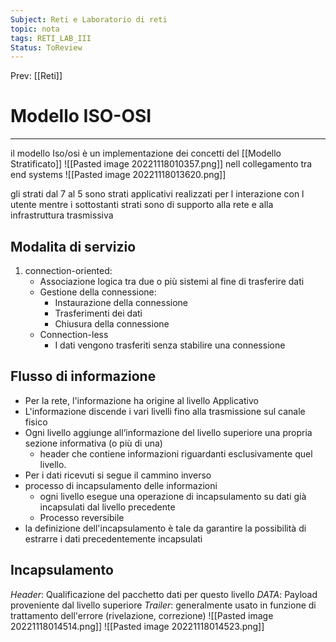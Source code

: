 ```yaml
---
Subject: Reti e Laboratorio di reti
topic: nota
tags: RETI_LAB_III
Status: ToReview
---
```


Prev: [[Reti]]

# Modello ISO-OSI
---
il modello Iso/osi è un implementazione dei concetti del [[Modello Stratificato]]
![[Pasted image 20221118010357.png]]
nell collegamento tra end systems
![[Pasted image 20221118013620.png]]

gli strati dal 7 al 5 sono strati applicativi realizzati per l interazione con l utente mentre  i sottostanti strati sono di supporto alla rete e alla infrastruttura trasmissiva 

## Modalita di servizio
1. connection-oriented:
	- Associazione logica tra due o più sistemi al fine di trasferire dati 
	- Gestione della connessione:  
		- Instaurazione della connessione 
		- Trasferimenti dei dati 
		- Chiusura della connessione 
	- Connection-less 
		- I dati vengono trasferiti senza stabilire una connessione
## Flusso di informazione
- Per la rete, l'informazione ha origine al livello Applicativo 
- L'informazione discende i vari livelli fino alla trasmissione sul canale fisico 
- Ogni livello aggiunge all’informazione del livello superiore una propria sezione informativa (o più di una) 
	- header che contiene informazioni riguardanti esclusivamente quel livello. 
- Per i dati ricevuti si segue il cammino inverso
- processo di incapsulamento delle informazioni 
	- ogni livello esegue una operazione di incapsulamento su dati già incapsulati dal livello precedente 
	- Processo reversibile 
- la definizione dell'incapsulamento è tale da garantire la possibilità di estrarre i dati precedentemente incapsulati

## Incapsulamento
_Header_: Qualificazione del pacchetto dati per questo livello 
_DATA_: Payload proveniente dal livello superiore 
_Trailer_: generalmente usato in funzione di trattamento dell'errore (rivelazione, correzione)
![[Pasted image 20221118014514.png]]
![[Pasted image 20221118014523.png]]